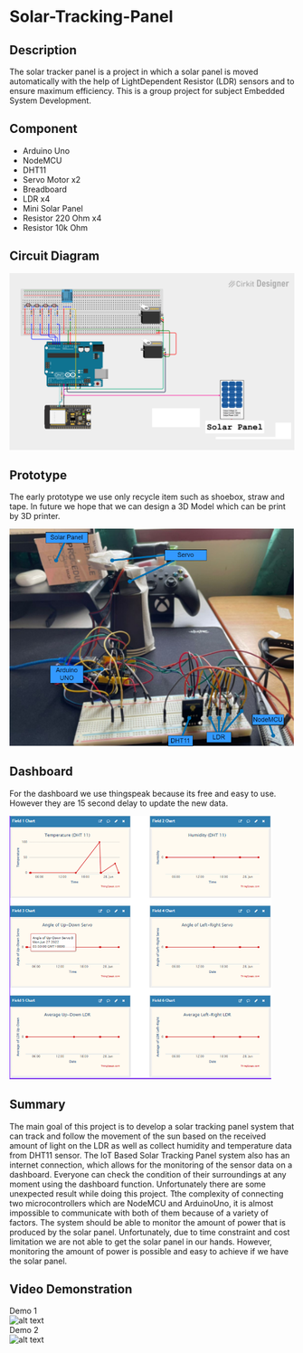 # Solar-Tracking-Panel

## Description
The solar tracker panel is a project in which a solar panel is moved automatically with the help of LightDependent Resistor (LDR) sensors and to ensure maximum efficiency. This is a group project for subject Embedded System Development. 

## Component
- Arduino Uno
- NodeMCU
- DHT11
- Servo Motor x2
- Breadboard
- LDR x4
- Mini Solar Panel
- Resistor 220 Ohm x4
- Resistor 10k Ohm

## Circuit Diagram
![alt text](https://github.com/hkmiyj/Solar-Tracking-Panel/blob/master/Image/CircuitDiagram.png)

## Prototype 
The early prototype we use only recycle item such as shoebox, straw and tape. In future we hope that we can design a 3D Model which can be print by 3D printer.

![alt text](https://github.com/hkmiyj/Solar-Tracking-Panel/blob/master/Image/prototype.png)

## Dashboard
For the dashboard we use thingspeak because its free and easy to use. However they are 15 second delay to update the new data.

![alt text](https://github.com/hkmiyj/Solar-Tracking-Panel/blob/master/Image/dashboard_1.png)

## Summary
The main goal of this project is to develop a solar tracking panel system that can track and follow the movement of the sun based on the received amount of light on the LDR as well as collect humidity and temperature data from DHT11 sensor. The IoT  Based Solar Tracking Panel system also has an internet connection, which allows for the monitoring of the sensor data on a dashboard. Everyone can check the condition of their surroundings at any moment using the dashboard function. Unfortunately there are some unexpected result while doing this project. Tthe complexity of connecting two microcontrollers which are NodeMCU and ArduinoUno, it is almost impossible to communicate with both of them because of a variety of factors. The system should be able to monitor the amount of power that is produced by the solar panel. Unfortunately, due to time constraint and cost limitation we are not able to get the solar panel in our hands. However, monitoring the amount of power is possible and easy to achieve if we have the solar panel.

## Video Demonstration 
Demo 1 <br/>
![alt text](https://github.com/hkmiyj/Solar-Tracking-Panel/blob/master/Image/Part1.gif)
<br/>Demo 2 <br/>
![alt text](https://github.com/hkmiyj/Solar-Tracking-Panel/blob/master/Image/Part2.gif)


